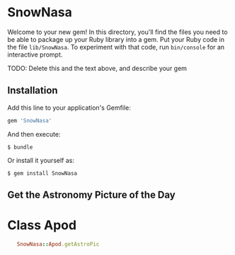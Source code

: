 # SnowNasa

Welcome to your new gem! In this directory, you'll find the files you need to be able to package up your Ruby library into a gem. Put your Ruby code in the file `lib/SnowNasa`. To experiment with that code, run `bin/console` for an interactive prompt.

TODO: Delete this and the text above, and describe your gem

## Installation

Add this line to your application's Gemfile:

```ruby
gem 'SnowNasa'
```

And then execute:

    $ bundle

Or install it yourself as:

    $ gem install SnowNasa

## Get the Astronomy Picture of the Day

# Class Apod

```ruby
   SnowNasa::Apod.getAstroPic
```




